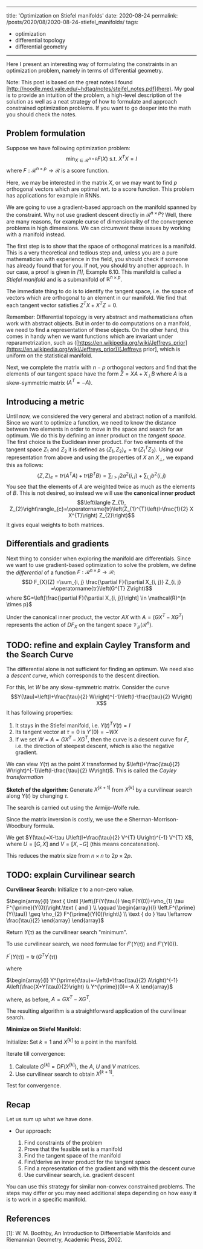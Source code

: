 
---
title: 'Optimization on Stiefel manifolds'
date: 2020-08-24
permalink: /posts/2020/08/2020-08-24-stiefel_manifolds/
tags:
  - optimization
  - differential topology
  - differential geometry
---

Here I present an interesting way of formulating the constraints in an optimization problem, namely in terms of differential geometry.

Note: This post is based on the great notes I found [http://noodle.med.yale.edu/~hdtag/notes/steifel_notes.pdf](here). My goal is to provide an intuition of the problem, a high-level description of the solution as well as a neat strategy of how to formulate and approach constrained optimization problems. If you want to go deeper into the math you should check the notes. 

Problem formulation
-----

Suppose we have following optimization problem:
$$\displaystyle \min _{X \in \mathcal{R}^{n \times p}} F(X) \text { s.t. } X^{T} X=I$$ where $F : \mathcal{R}^{n \times p} \to \mathcal{R}$ is a score function.

Here, we may be interested in the matrix $X$, or we may want to find $p$ orthogonal vectors which are optimal wrt. to a score function. This problem has applications for example in RNNs.

We are going to use a gradient-based approach on the manifold spanned by the constraint. Why not use gradient descent directly in $\mathcal{R}^{n \times p}$? Well, there are many reasons, for example curse of dimensionality of the convergence problems in high dimensions. We can circumvent these issues by working with a manifold instead.  

The first step is to show that the space of orthogonal matrices is a manifold. This is a very theoretical and tedious step and, unless you are a pure mathematician with experience in the field, you should check if someone has already found that for you. If not, you should try another approach. In our case, a proof is given in <cite>[1]</cite>, Example 6.10. This manifold is called a <i>Stiefel manifold</i> and is a submanifold of $\mathbb{R}^{n \times p}$.

The immediate thing to do is to identify the tangent space, i.e. the space of vectors which are orthogonal to an element in our manifold. We find that each tangent vector satisfies $Z^{T} X+X^{T} Z=0$.

Remember: Differential topology is very abstract and mathematicians often work with abstract objects. But in order to do computations on a manifold, we need to find a representation of these objects. On the other hand, this comes in handy when we want functions which are invariant under reparametrization, such as ([https://en.wikipedia.org/wiki/Jeffreys_prior](https://en.wikipedia.org/wiki/Jeffreys_prior))[Jeffreys prior], which is uniform on the statistical manifold. 

Next, we complete the matrix with $n-p$ orthogonal vectors and find that the elements of our tangent space have the form $Z=X A+X_{\perp} B$ where $A$ is a skew-symmetric matrix $(A^T = -A)$.  


Introducing a metric
------
Until now, we considered the very general and abstract notion of a manifold. Since we want to optimize a function, we need to know the distance between two elements in order to move in the space and search for an optimum. We do this by defining an inner product on the <i>tangent space</i>. The first choice is the Euclidean inner product. For two elements of the tangent space $Z_1$ and $Z_2$ it is defined as $\left\langle Z_{1}, Z_{2}\right\rangle_{e}=\operatorname{tr}\left(Z_{1}^{T} Z_{2}\right)$. Using our representation from above and using the properties of $X$ an $X _{\perp}$, we expand this as follows: $$\langle Z, Z\rangle_{e} = tr (A^T A) + tr (B^T B) = \sum_{i>j} 2 a^{2}(i, j)+\sum_{i, j} b^{2}(i, j)$$
You see that the elements of $A$ are weighted twice as much as the elements of $B$. This is not desired, so instead we will use the <b>canonical inner product</b> $$\left\langle Z_{1}, Z_{2}\right\rangle_{c}=\operatorname{tr}\left(Z_{1}^{T}\left(I-\frac{1}{2} X X^{T}\right) Z_{2}\right)$$ It gives equal weights to both matrices.

Differentials and gradients
------
Next thing to consider when exploring the manifold are differentials. Since we want to use gradient-based optimization to solve the problem, we define the <i>differential</i> of a function $F : \mathcal{R}^{n \times p} \to \mathcal{R}$: $$D F_{X}(Z) =\sum_{i, j} \frac{\partial F}{\partial X_{i, j}} Z_{i, j} =\operatorname{tr}\left(G^{T} Z\right)$$ where $G=\left[\frac{\partial F}{\partial X_{i, j}}\right] \in \mathcal{R}^{n \times p}$

Under the canonical inner product, the vector $AX$ with $A = (GX^T − XG^T)$ represents the action of $DF_X$ on the tangent space $\mathcal{V}_{p}\left(\mathcal{R}^{n}\right)$.

TODO: refine and explain
Cayley Transform and the Search Curve
-----
The differential alone is not sufficient for finding an optimum. We need also a <i>descent curve</i>, which corresponds to the descent direction.


For this, let $W$ be any skew-symmetric matrix. Consider the curve $$Y(\tau)=\left(I+\frac{\tau}{2} W\right)^{-1}\left(I-\frac{\tau}{2} W\right) X$$ It has following properties:

1. It stays in the Stiefel manifold, i.e. $Y(t)^T Y(t) = I$
2. Its tangent vector at $\tau = 0$ is $Y'(0) = -WX$
3. If we set $W = A = GX^T − XG^T$, then the curve is a descent curve for $F$, i.e. the direction of steepest descent, which is also the negative gradient.


We can view $Y(\tau)$ as the point $X$ transformed by $\left(I+\frac{\tau}{2} W\right)^{-1}\left(I-\frac{\tau}{2} W\right)$. This is called the <i>Cayley transformation</i>

<b>Sketch of the algorithm:</b> Generate $X^{[k+1]}$ from $X^{[k]}$ by a curvilinear search along $Y(t)$ by changing $\tau$.

The search is carried out using the Armijo-Wolfe rule.

Since the matrix inversion is costly, we use the e Sherman-Morrison-Woodbury formula.

We get $Y(\tau)=X-\tau U\left(I+\frac{\tau}{2} V^{T} U\right)^{-1} V^{T} X$, where $U = [G, X]$ and $V = [X, -G]$ (this means concatenation).

This reduces the matrix size from $n \times n$ to $2p \times 2p$.

TODO: explain
Curvilinear search
-----
<b>Curvilinear Search:</b>
Initialize $\tau$ to a non-zero value.

$\begin{array}{l}
\text { Until }\left\{F(Y(\tau)) \leq F(Y(0))+\rho_{1} \tau F^{\prime}(Y(0))\right.\text { and } \\
\qquad \begin{array}{l}
\left.F^{\prime}(Y(\tau)) \geq \rho_{2} F^{\prime}(Y(0))\right\} \\
\text { do } \tau \leftarrow \frac{\tau}{2}
\end{array}
\end{array}$

Return $Y(\tau)$ as the curvilinear search "minimum".

To use curvilinear search, we need formulae for $F'(Y(τ))$ and $F'(Y(0))$.

$F^{\prime}(Y(\tau))=\operatorname{tr}\left(G^{T} Y^{\prime}(\tau)\right)$

where

$\begin{array}{l}
Y^{\prime}(\tau)=-\left(I+\frac{\tau}{2} A\right)^{-1} A\left(\frac{X+Y(\tau)}{2}\right) \\
Y^{\prime}(0)=-A X
\end{array}$

where, as before, $A=G X^{T}-X G^{T}$.

The resulting algorithm is a straightforward application of the curvilinear search.

<b>Minimize on Stiefel Manifold:</b>

Initialize: Set $k = 1$ and $X^{[k]}$ to a point in the manifold.

Iterate till convergence: 

1. Calculate $G^{[k]} = DF(X^{[k]})$, the $A$, $U$ and $V$ matrices.
2. Use curvilinear search to obtain $X^{[k+1]}$.

Test for convergence.
 

 Recap
 -----
 Let us sum up what we have done.
- Our approach:

    1. Find constraints of the problem
    2. Prove that the feasible set is a manifold
    3. Find the tangent space of the manifold
    4. Find/derive an inner product for the tangent space
    5. Find a representation of the gradient and with this the descent curve
    6. Use curvilinear search, i.e. gradient descent

You can use this strategy for similar non-convex constrained problems. The steps may differ or you may need additional steps depending on how easy it is to work in a specific manifold.

References
-----

[1]: W. M. Boothby, An Introduction to Differentiable Manifolds and Riemannian Geometry, Academic Press, 2002.
